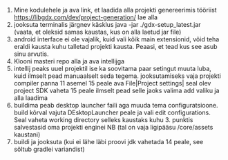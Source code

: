 1. Mine kodulehele ja ava link, et laadida alla projekti genereerimis tööriist
https://libgdx.com/dev/project-generation/
lae alla
2. jooksuta terminalis järgnev käsklus
java -jar ./gdx-setup_latest.jar
(vaata, et oleksid samas kaustas, kus on alla laetud jar file)
3. android interface ei ole vajalik, kuid vali kõik main extensionid, võid teha eraldi kausta kuhu talletad projekti kausta. Peaasi, et tead kus see asub sinu arvutis.
4. Klooni masteri repo alla ja ava intellijga 
5. intellij peaks uuel projektil ise ka soovitama paar setingut muuta luba, kuid ilmselt pead manuaalselt seda tegema. 
jooksutamiseks vaja projekti compiler panna 11 asemel 15 peale 
ava File|Project settings| seal olev project SDK vaheta 15 peale ilmselt pead selle jaoks valima add valiku ja alla laadima
6. buildima peab desktop launcher faili aga muuda tema configuratsioone.
build kõrval vajuta DEsktopLauncher peale ja vali edit configurations. Seal vaheta working directory selleks kaustaks kuhu 3. punktis salvestasid oma projekti enginei NB (tal on vaja ligipääsu /core/assets kaustani)
7. buildi ja jooksuta (kui ei lähe läbi proovi jdk vahetada 14 peale, see sõltub gradlei variandist)

